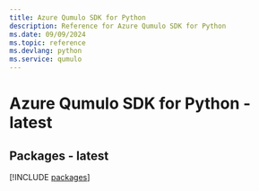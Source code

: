 ```yaml
---
title: Azure Qumulo SDK for Python
description: Reference for Azure Qumulo SDK for Python
ms.date: 09/09/2024
ms.topic: reference
ms.devlang: python
ms.service: qumulo
---
```

# Azure Qumulo SDK for Python - latest
## Packages - latest
[!INCLUDE [packages](qumulo-index.md)]